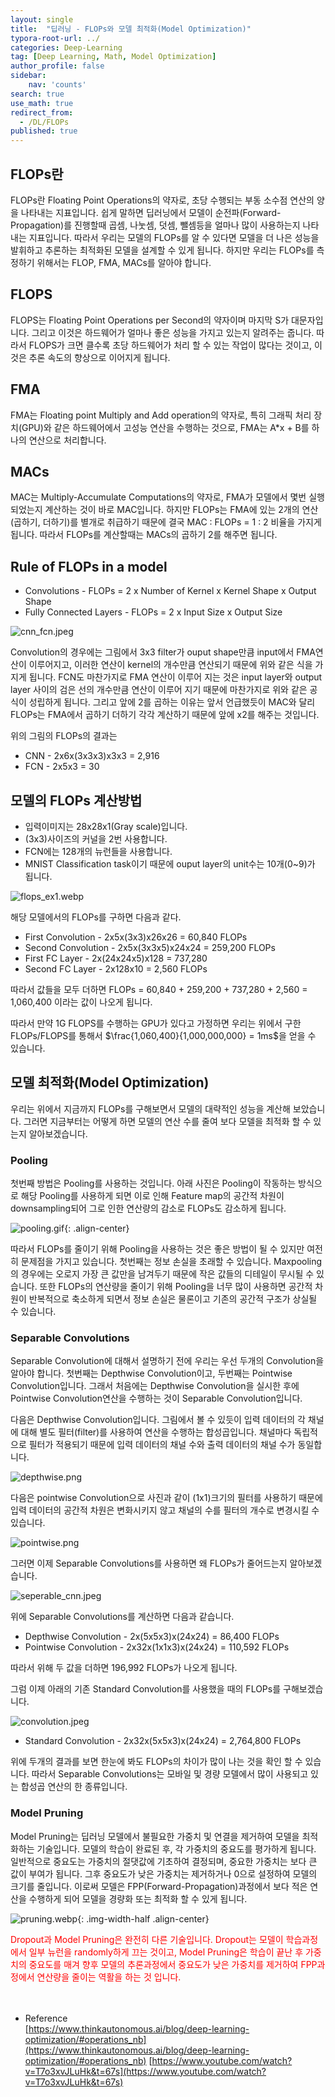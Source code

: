```yaml
---
layout: single
title:  "딥러닝 - FLOPs와 모델 최적화(Model Optimization)"
typora-root-url: ../
categories: Deep-Learning
tag: [Deep Learning, Math, Model Optimization]
author_profile: false
sidebar:
    nav: 'counts'
search: true
use_math: true
redirect_from:
  - /DL/FLOPs
published: true
---
```


## FLOPs란
FLOPs란 Floating Point Operations의 약자로, 초당 수행되는 부동 소수점 연산의 양을 나타내는 지표입니다. 쉽게 말하면 딥러닝에서 모델이 순전파(Forward-Propagation)를 진행할때 곱셈, 나눗셈, 덧셈, 뺄셈등을 얼마나 많이 사용하는지 나타내는 지표입니다. 따라서 우리는 모델의 FLOPs를 알 수 있다면 모델을 더 나은 성능을 발휘하고 추론하는 최적화된 모델을 설계할 수 있게 됩니다. 하지만 우리는 FLOPs를 측정하기 위해서는 FLOP, FMA, MACs를 알아야 합니다.

## FLOPS
FLOPS는 Floating Point Operations per Second의 약자이며 마지막 S가 대문자입니다. 그리고 이것은 하드웨어가 얼마나 좋은 성능을 가지고 있는지 알려주는 줍니다. 따라서 FLOPS가 크면 클수록 초당 하드웨어가 처리 할 수 있는 작업이 많다는 것이고, 이것은 추론 속도의 향상으로 이어지게 됩니다.

## FMA
FMA는 Floating point Multiply and Add operation의 약자로, 특히 그래픽 처리 장치(GPU)와 같은 하드웨어에서 고성능 연산을 수행하는 것으로, FMA는 A*x + B를 하나의 연산으로 처리합니다. 

## MACs
MAC는 Multiply-Accumulate Computations의 약자로, FMA가 모델에서 몇번 실행되었는지 계산하는 것이 바로 MAC입니다. 하지만 FLOPs는 FMA에 있는 2개의 연산(곱하기, 더하기)를 별개로 취급하기 때문에 결국 MAC : FLOPs = 1 : 2 비율을 가지게 됩니다. 따라서 FLOPs를 계산할때는 MACs의 곱하기 2를 해주면 됩니다.

## Rule of FLOPs in a model
* Convolutions - FLOPs = 2 x Number of Kernel x Kernel Shape x Output Shape
* Fully Connected Layers - FLOPs = 2 x Input Size x Output Size

![cnn_fcn.jpeg](/images/2023-11-1-FLOPs/cnn_fcn.jpeg)

Convolution의 경우에는 그림에서 3x3 filter가 ouput shape만큼 input에서 FMA연산이 이루어지고, 이러한 연산이 kernel의 개수만큼 연산되기 때문에 위와 같은 식을 가지게 됩니다. FCN도 마찬가지로 FMA 연산이 이루어 지는 것은 input layer와 output layer 사이의 검은 선의 개수만큼 연산이 이루어 지기 때문에 마찬가지로 위와 같은 공식이 성립하게 됩니다. 그리고 앞에 2를 곱하는 이유는 앞서 언급했듯이 MAC와 달리 FLOPs는 FMA에서 곱하기 더하기 각각 계산하기 때문에 앞에 x2를 해주는 것입니다.

위의 그림의 FLOPs의 결과는
 - CNN - 2x6x(3x3x3)x3x3 = 2,916
 - FCN - 2x5x3 = 30

## 모델의 FLOPs 계산방법
* 입력이미지는 28x28x1(Gray scale)입니다.
* (3x3)사이즈의 커널을 2번 사용합니다.
* FCN에는 128개의 뉴런들을 사용합니다.
* MNIST Classification task이기 때문에 ouput layer의 unit수는 10개(0~9)가 됩니다.

![flops_ex1.webp](/images/2023-11-1-FLOPs/flops_ex1.webp)

해당 모델에서의 FLOPs를 구하면 다음과 같다.<br>
 - First Convolution - 2x5x(3x3)x26x26 = 60,840 FLOPs<br>
 - Second Convolution - 2x5x(3x3x5)x24x24 = 259,200 FLOPs<br>
 - First FC Layer - 2x(24x24x5)x128 = 737,280<br>
 - Second FC Layer - 2x128x10 = 2,560 FLOPs<br>

따라서 값들을 모두 더하면 FLOPs = 60,840 + 259,200 + 737,280 + 2,560 = 1,060,400 이라는 값이 나오게 됩니다.

따라서 만약 1G FLOPS를 수행하는 GPU가 있다고 가정하면 우리는 위에서 구한 FLOPs/FLOPS를 통해서 $\frac{1,060,400}{1,000,000,000} = 1ms$을 얻을 수 있습니다.

## 모델 최적화(Model Optimization)
우리는 위에서 지금까지 FLOPs를 구해보면서 모델의 대략적인 성능을 계산해 보았습니다. 그러면 지금부터는 어떻게 하면 모델의 연산 수를 줄여 보다 모델을 최적화 할 수 있는지 알아보겠습니다.

### Pooling
첫번째 방법은 Pooling를 사용하는 것입니다. 아래 사진은 Pooling이 작동하는 방식으로 해당 Pooling를 사용하게 되면 이로 인해 Feature map의 공간적 차원이 downsampling되어 그로 인한 연산량의 감소로 FLOPs도 감소하게 됩니다.

![pooling.gif](/images/2023-11-1-FLOPs/pooling.gif){: .align-center}

따라서 FLOPs를 줄이기 위해 Pooling을 사용하는 것은 좋은 방법이 될 수 있지만 여전히 문제점을 가지고 있습니다. 첫번째는 정보 손실을 초래할 수 있습니다. Maxpooling의 경우에는 오로지 가장 큰 값만을 남겨두기 때문에 작은 값들의 디테일이 무시될 수 있습니다. 또한 FLOPs의 연산량을 줄이기 위해 Pooling을 너무 많이 사용하면 공간적 차원이 반복적으로 축소하게 되면서 정보 손실은 물론이고 기존의 공간적 구조가 상실될 수 있습니다.

### Separable Convolutions

Separable Convolution에 대해서 설명하기 전에 우리는 우선 두개의 Convolution을 알아야 합니다. 첫번째는 Depthwise Convolution이고, 두번째는 Pointwise Convolution입니다. 그래서 처음에는 Depthwise Convolution을 실시한 후에 Pointwise Convolution연산을 수행하는 것이 Separable Convolution입니다.

다음은 Depthwise Convolution입니다. 그림에서 볼 수 있듯이 입력 데이터의 각 채널에 대해 별도 필터(filter)를 사용하여 연산을 수행하는 합성곱입니다. 채널마다 독립적으로 필터가 적용되기 때문에 입력 데이터의 채널 수와 출력 데이터의 채널 수가 동일합니다.

![depthwise.png](/images/2023-11-1-FLOPs/depthwise.png)

다음은 pointwise Convolution으로 사진과 같이 (1x1)크기의 필터를 사용하기 때문에 입력 데이터의 공간적 차원은 변화시키지 않고 채널의 수를 필터의 개수로 변경시킬 수 있습니다.

![pointwise.png](/images/2023-11-1-FLOPs/pointwise.png)

그러면 이제 Separable Convolutions를 사용하면 왜 FLOPs가 줄어드는지 알아보겠습니다.

![seperable_cnn.jpeg](/images/2023-11-1-FLOPs/seperable_cnn.jpeg)

위에 Separable Convolutions를 계산하면 다음과 같습니다.<br>
 - Depthwise Convolution - 2x(5x5x3)x(24x24) = 86,400 FLOPs<br>
 - Pointwise Convolution - 2x32x(1x1x3)x(24x24) = 110,592 FLOPs<br>

따라서 위해 두 값을 더하면 196,992 FLOPs가 나오게 됩니다.

그럼 이제 아래의 기존 Standard Convolution를 사용했을 때의 FLOPs를 구해보겠습니다.

![convolution.jpeg](/images/2023-11-1-FLOPs/convolution.jpeg)

 - Standard Convolution - 2x32x(5x5x3)x(24x24) = 2,764,800 FLOPs<br>

위에 두개의 결과를 보면 한눈에 봐도 FLOPs의 차이가 많이 나는 것을 확인 할 수 있습니다. 따라서 Separable Convolutions는 모바일 및 경량 모델에서 많이 사용되고 있는 합성곱 연산의 한 종류입니다.

### Model Pruning
Model Pruning는 딥러닝 모델에서 불필요한 가중치 및 연결을 제거하여 모델을 최적화하는 기술입니다. 모델의 학습이 완료된 후, 각 가중치의 중요도를 평가하게 됩니다. 일반적으로 중요도는 가중치의 절댓값에 기초하여 결정되며, 중요한 가중치는 보다 큰 값이 부여가 됩니다. 그후 중요도가 낮은 가중치는 제거하거나 0으로 설정하여 모델의 크기를 줄입니다. 이로써 모델은 FPP(Forward-Propagation)과정에서 보다 적은 연산을 수행하게 되어 모델을 경량화 또는 최적화 할 수 있게 됩니다.

![pruning.webp](/images/2023-11-1-FLOPs/pruning.webp){: .img-width-half .align-center}

<span style="color:red">Dropout과 Model Pruning은 완전히 다른 기술입니다. Dropout는 모델이 학습과정에서 일부 뉴런을 randomly하게 끄는 것이고, Model Pruning은 학습이 끝난 후 가중치의 중요도를 매겨 향후 모델의 추론과정에서 중요도가 낮은 가중치를 제거하여 FPP과정에서 연산량을 줄이는 역활을 하는 것 입니다.</span>
<br>
<br>
<br>

* Reference<br>
[https://www.thinkautonomous.ai/blog/deep-learning-optimization/#operations_nb](https://www.thinkautonomous.ai/blog/deep-learning-optimization/#operations_nb)
[https://www.youtube.com/watch?v=T7o3xvJLuHk&t=67s](https://www.youtube.com/watch?v=T7o3xvJLuHk&t=67s)